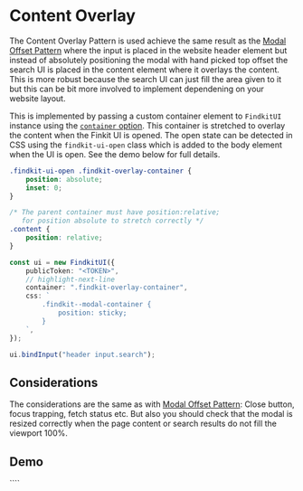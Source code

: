 # Content Overlay

The Content Overlay Pattern is used achieve the same result as the [Modal Offset
Pattern](modal-offset) where the input is placed in the website header element
but instead of absolutely positioning the modal with hand picked top offset the
search UI is placed in the content element where it overlays the content.
This is more robust because the search UI can just fill the area given to it but
this can be bit more involved to implement dependening on your website layout.

This is implemented by passing a custom container element to `FindkitUI`
instance using the [`container` option](/ui/api/#container). This container is
stretched to overlay the content when the Finkit UI is opened. The open state
can be detected in CSS using the `findkit-ui-open` class which is added to the
body element when the UI is open. See the demo below for full details.

```css
.findkit-ui-open .findkit-overlay-container {
	position: absolute;
	inset: 0;
}

/* The parent container must have position:relative;
   for position absolute to stretch correctly */
.content {
	position: relative;
}
```

```ts
const ui = new FindkitUI({
	publicToken: "<TOKEN>",
	// highlight-next-line
	container: ".findkit-overlay-container",
	css: `
		.findkit--modal-container {
			position: sticky;
		}
	`,
});

ui.bindInput("header input.search");
```

## Considerations

The considerations are the same as with [Modal Offset
Pattern](modal-offset#considerations): Close button, focus trapping, fetch
status etc. But also you should check that the modal is resized correctly when
the page content or search results do not fill the viewport 100%.

## Demo

<Codesandbox example="content-overlay" />
````
